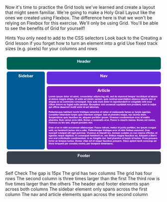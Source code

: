 Now it's time to practice the Grid tools we've learned and create a layout that might seem familiar. We're going to make a Holy Grail Layout like the ones we created using Flexbox. The difference here is that we won't be relying on Flexbox for this exercise. We'll only be using Grid. You'll be able to see the benefits of Grid for yourself!

Hints
You only need to add to the CSS selectors
Look back to the Creating a Grid lesson if you forget how to turn an element into a grid
Use fixed track sizes (e.g. pixels) for your columns and rows

![Alt text](desired-outcome.png)

Self Check
The gap is 15px
The grid has two columns
The grid has four rows
The second column is three times larger than the first
The third row is five times larger than the others
The header and footer elements span across both columns
The sidebar element only spans across the first column
The nav and article elements span across the second column